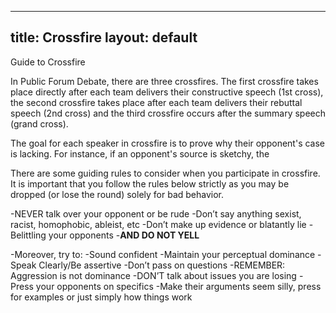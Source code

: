 
 ---
title: Crossfire
layout: default
--- 
 Guide to Crossfire

In Public Forum Debate, there are three crossfires. The first crossfire takes place directly after each team delivers their constructive speech (1st cross), the second crossfire takes place after each team delivers their rebuttal speech (2nd cross) and the third crossfire occurs after the summary speech (grand cross). 

The goal for each speaker in crossfire is to prove why their opponent's case is lacking. For instance, if an opponent's source is sketchy, the 

There are some guiding rules to consider when you participate in crossfire. It is important that you follow the rules below strictly as you may be dropped (or lose the round) solely for bad behavior. 

-NEVER talk over your opponent or be rude
-Don’t say anything sexist, racist, homophobic, ableist, etc
-Don’t make up evidence or blatantly lie
-Belittling your opponents
-**AND DO NOT YELL**


-Moreover, try to: 
-Sound confident 
-Maintain your perceptual dominance
-Speak Clearly/Be assertive
-Don’t pass on questions
-REMEMBER: Aggression is not dominance
-DON’T talk about issues you are losing
-Press your opponents on specifics
-Make their arguments seem silly, press for examples or just simply how things work





